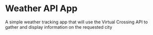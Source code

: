 # Weather API App
 A simple weather tracking app that will use the Virtual Crossing API to gather and display information on the requested city

